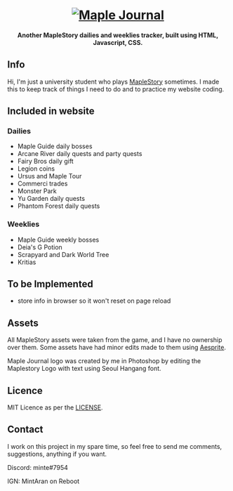 <h1 align="center">
    <br>
    <a href="https://mtran-code.github.io/maplejournal/"><img src="https://mtran-code.github.io/maplejournal/assets/logo.png" alt="Maple Journal"></a>
</h1>
<h4 align="center">Another MapleStory dailies and weeklies tracker, built using HTML, Javascript, CSS.</h4>

## Info

Hi, I'm just a university student who plays [MapleStory](https://maplestory.nexon.net/) sometimes. I made this to keep track of things I need to do and to practice my website coding.

## Included in website

### Dailies
- Maple Guide daily bosses
- Arcane River daily quests and party quests
- Fairy Bros daily gift
- Legion coins
- Ursus and Maple Tour
- Commerci trades
- Monster Park
- Yu Garden daily quests
- Phantom Forest daily quests

### Weeklies
- Maple Guide weekly bosses
- Deia's G Potion
- Scrapyard and Dark World Tree
- Kritias

## To be Implemented
- store info in browser so it won't reset on page reload

## Assets
All MapleStory assets were taken from the game, and I have no ownership over them.
Some assets have had minor edits made to them using [Aesprite](https://www.aseprite.org/).

Maple Journal logo was created by me in Photoshop by editing the Maplestory Logo with text using Seoul Hangang font.

## Licence
MIT Licence as per the [LICENSE](LICENSE).

## Contact
I work on this project in my spare time, so feel free to send me comments, suggestions, anything if you want.

Discord: minte#7954

IGN: MintAran on Reboot
